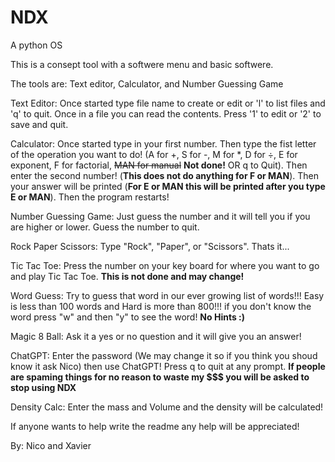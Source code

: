 # NDX
A python OS

This is a consept tool with a softwere menu and basic softwere.

The tools are: Text editor, Calculator, and Number Guessing Game

Text Editor: Once started type file name to create or edit or 'l' to list files and 'q' to quit. Once in a file you can read the contents. Press '1' to edit or '2' to save and quit.

Calculator: Once started type in your first number. Then type the fist letter of the operation you want to do! (A for +, S for -, M for *, D for ÷, E for exponent, F for factorial, ~~MAN for manual~~ **Not done!** OR q to Quit). Then enter the second number! (**This does not do anything for F or MAN**). Then your answer will be printed (**For E or MAN this will be printed after you type E or MAN**). Then the program restarts!

Number Guessing Game: Just guess the number and it will tell you if you are higher or lower. Guess the number to quit.

Rock Paper Scissors: Type "Rock", "Paper", or "Scissors". Thats it...

Tic Tac Toe: Press the number on your key board for where you want to go and play Tic Tac Toe. **This is not done and may change!**

Word Guess: Try to guess that word in our ever growing list of words!!! Easy is less than 100 words and Hard is more than 800!!! if you don't know the word press "w" and then "y" to see the word! **No Hints :)**

Magic 8 Ball: Ask it a yes or no question and it will give you an answer!

ChatGPT: Enter the password (We may change it so if you think you shoud know it ask Nico) then use ChatGPT! Press q to quit at any prompt. **If people are spaming things for no reason to waste my $$$ you will be asked to stop using NDX**

Density Calc: Enter the mass and Volume and the density will be calculated!

If anyone wants to help write the readme any help will be appreciated!

By: Nico and Xavier
